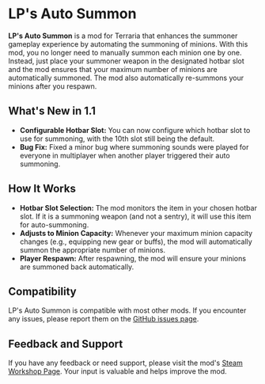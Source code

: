 # LP's Auto Summon
**LP's Auto Summon** is a mod for Terraria that enhances the summoner gameplay experience by automating the summoning of minions. With this mod, you no longer need to manually summon each minion one by one. Instead, just place your summoner weapon in the designated hotbar slot and the mod ensures that your maximum number of minions are automatically summoned. The mod also automatically re-summons your minions after you respawn.

## What's New in 1.1
- **Configurable Hotbar Slot:** You can now configure which hotbar slot to use for summoning, with the 10th slot still being the default.
- **Bug Fix:** Fixed a minor bug where summoning sounds were played for everyone in multiplayer when another player triggered their auto summoning.

## How It Works
- **Hotbar Slot Selection:** The mod monitors the item in your chosen hotbar slot. If it is a summoning weapon (and not a sentry), it will use this item for auto-summoning.
- **Adjusts to Minion Capacity:** Whenever your maximum minion capacity changes (e.g., equipping new gear or buffs), the mod will automatically summon the appropriate number of minions.
- **Player Respawn:** After respawning, the mod will ensure your minions are summoned back automatically.

## Compatibility
LP's Auto Summon is compatible with most other mods. If you encounter any issues, please report them on the [GitHub issues page](https://github.com/Andenis-Bu/LPAutoSummon/issues).

## Feedback and Support
If you have any feedback or need support, please visit the mod's [Steam Workshop Page](https://steamcommunity.com/sharedfiles/filedetails/?id=3282365028). Your input is valuable and helps improve the mod.
